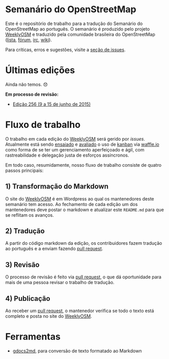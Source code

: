 # Semanário do OpenStreetMap

Este é o repositório de trabalho para a tradução do Semanário do OpenStreetMap ao português. O semanário é produzido pelo projeto [WeeklyOSM] e traduzido pela comunidade brasileira do OpenStreetMap ([lista], [fórum], [irc], [wiki]).

Para críticas, erros e sugestões, visite a [seção de issues][issues].

# Últimas edições

Ainda não temos. :disappointed:

**Em processo de revisão:**
- [Edição 256 (9 a 15 de junho de 2015)][edicao-pendente]

# Fluxo de trabalho

O trabalho em cada edição do [WeeklyOSM] será gerido por _issues_. Atualmente está sendo [ensaiado][kanban-ensaio] e [avaliado][kanban-avaliacao] o uso de [kanban] via [waffle.io] como forma de se ter um gerenciamento aperfeiçoado e ágil, com rastreabilidade e delegação justa de esforços assíncronos.

Em todo caso, resumidamente, nosso fluxo de trabalho consiste de quatro passos principais:

## 1) Transformação do Markdown

O site do [WeeklyOSM] é em Wordpress ao qual os mantenedores deste semanário tem acesso. Ao fechamento de cada edição um dos mantenedores deve postar o markdown e atualizar este `README.md` para que se reflitam os avanços.

## 2) Tradução

A partir do código markdown da edição, os contribuidores fazem tradução ao português e a enviam fazendo [pull request].

## 3) Revisão

O processo de revisão é feito via [pull request], o que dá oportunidade para mais de uma pessoa revisar o trabalho de tradução.

## 4) Publicação

Ao receber um [pull request], o mantenedor verifica se todo o texto está completo e posta no site do [WeeklyOSM].

# Ferramentas

* [gdocs2md](https://github.com/mangini/gdocs2md), para conversão de texto formatado ao Markdown


[WeeklyOSM]: weeklyosm.eu
[pull request]: https://help.github.com/articles/using-pull-requests
[lista]: https://lists.openstreetmap.org/listinfo/talk-br
[fórum]: http://forum.openstreetmap.org/viewforum.php?id=74
[irc]: https://scrollback.io/osm-brasil
[wiki]: wiki.openstreetmap.org/wiki/WikiProject_Brazil
[issues]: ../../issues

[kanban]: https://pt.wikipedia.org/wiki/Kanban
[kanban-ensaio]: https://cloud.githubusercontent.com/assets/957501/8384601/7270f08e-1c18-11e5-9f4e-67840d5873e6.png
[kanban-avaliacao]: ../../issues/32#issuecomment-115824681
[waffle.io]: https://waffle.io/OSMBrasil/semanario

[edicao-256]: 256-semanario.md
[edicao-pendente]: 256-semanario.md